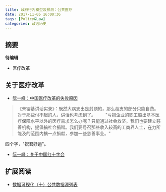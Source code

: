 ```yaml
---
title: 政府行为模型及预测：公共医疗
date: 2017-11-05 16:00:36
tags: [Policy&Law]
categories: 政治历史
---
```

## 摘要
**待编辑**
- 医疗改革
<!--more-->

## 关于医疗改革

- [阮一峰：中国医疗改革的失败原因](http://www.ruanyifeng.com/blog/2012/11/failure_of_healthcare_reform.html)

>《朱镕基讲话实录》：既然大病支出是封顶的，那么超支的部分只能自费。对于那些付不起的人，讲话也考虑到了。
　　"亏损企业的职工超出基本医疗保障水平以外的医疗需求怎么办呢？只能通过社会救济。我们也要建立慈善机构，提倡搞社会捐赠。我们要号召那些收入较高的工商界人士，在力所能及的范围内搞一点捐献，参加一些慈善事业。"

四个字，"祝君好运"。

- [阮一峰：关于中国红十字会](http://www.ruanyifeng.com/blog/2008/05/red_cross_society_of_china.html)

## 扩展阅读
- [数据可视化（十）公共数据源列表](https://riboseyim.github.io/2018/01/15/Visualization-DataSource/)
